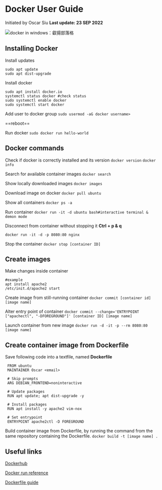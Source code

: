 # Docker User Guide
Initiated by Oscar Siu
 **Last update: 23 SEP 2022**
 
![docker in windows：叡揚部落格](https://i.imgur.com/rQvkvnM.png)

## Installing Docker

Install updates
```
sudo apt update
sudo apt dist-upgrade
```
Install docker
```
sudo apt install docker.io
systemctl status docker #check status
sudo systemctl enable docker
sudo systemctl start docker
```
 Add user to docker group
`sudo usermod -aG docker username>`

==reboot==

Run docker
`sudo docker run hello-world`


## Docker commands
Check if docker is correctly installed and its version
`docker version`
`docker info`

Search for available container images
`docker search`

Show locally downloaded images
`docker images`

Download image on docker
`docker pull ubuntu`

Show all containers
`docker ps -a`

Run container
`docker run -it -d ubuntu bash#interactive terminal & demon mode`

Disconnect from container without stopping it
__Ctrl + p & q__ 

`docker run -it -d -p 8080:80 nginx`

Stop the container
`docker stop [container ID]`

## Create images
Make changes inside container
```
#example
apt install apache2 
/etc/init.d/apache2 start
```

Create image from still-running container
`docker commit [container id] [image name]`

Alter entry point of container
`docker commit --change='ENTRYPOINT ["apachectl", "-DFOREGROUND"]' [container ID] [image name]`

Launch container from new image
`docker run -d -it -p --rm 8080:80 [image name]`


## Create container image from Dockerfile

Save following code into a textfile, named __Dockerfile__
```
 FROM ubuntu
 MAINTAINER Oscar <email>
 
 # Skip prompts
 ARG DEBIAN_FRONTEND=noninteractive
 
 # Update packages
 RUN apt update; apt dist-upgrade -y
 
 # Install packages
 RUN apt install -y apache2 vim-nox
 
 # Set entrypoint
 ENTRYPOINT apache2ctl -D FOREGROUND
```

Build container image from Dockerfile, by running the command from the same repository containing the Dockerfile.
`docker build -t [image name] .`

## Useful links

[Dockerhub](https://hub.docker.com/search?q=)

[Docker run reference](https://docs.docker.com/engine/reference/run/)

[Dockerfile guide](https://www.jinnsblog.com/2018/12/docker-dockerfile-guide.html)



